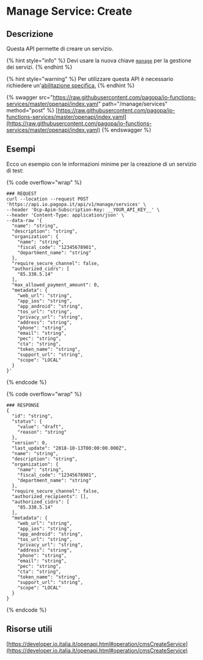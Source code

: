 # Manage Service: Create

## Descrizione

Questa API permette di creare un servizio.&#x20;

{% hint style="info" %}
Devi usare la nuova chiave [`manage`](../../funzionalita/pubblicare-un-servizio/chiave-manage.md) per la gestione dei servizi.&#x20;
{% endhint %}

{% hint style="warning" %}
Per utilizzare questa API è necessario richiedere un'[abilitazione specifica.](../../abilitazioni/gestione-dei-servizi.md)
{% endhint %}

{% swagger src="https://raw.githubusercontent.com/pagopa/io-functions-services/master/openapi/index.yaml" path="/manage/services" method="post" %}
[https://raw.githubusercontent.com/pagopa/io-functions-services/master/openapi/index.yaml](https://raw.githubusercontent.com/pagopa/io-functions-services/master/openapi/index.yaml)
{% endswagger %}

## Esempi

Ecco un esempio con le informazioni minime per la creazione di un servizio di test:

{% code overflow="wrap" %}
```shell
### REQUEST
curl --location --request POST 'https://api.io.pagopa.it/api/v1/manage/services' \
--header 'Ocp-Apim-Subscription-Key: __YOUR_API_KEY__' \
--header 'Content-Type: application/json' \
--data-raw '{
  "name": "string",
  "description": "string",
  "organization": {
    "name": "string",
    "fiscal_code": "12345678901",
    "department_name": "string"
  },
  "require_secure_channel": false,
  "authorized_cidrs": [
    "85.338.5.14"
  ],
  "max_allowed_payment_amount": 0,
  "metadata": {
    "web_url": "string",
    "app_ios": "string",
    "app_android": "string",
    "tos_url": "string",
    "privacy_url": "string",
    "address": "string",
    "phone": "string",
    "email": "string",
    "pec": "string",
    "cta": "string",
    "token_name": "string",
    "support_url": "string",
    "scope": "LOCAL"
  }
}'
```
{% endcode %}

{% code overflow="wrap" %}
```shell
### RESPONSE
{
  "id": "string",
  "status": {
    "value": "draft",
    "reason": "string"
  },
  "version": 0,
  "last_update": "2018-10-13T00:00:00.000Z",
  "name": "string",
  "description": "string",
  "organization": {
    "name": "string",
    "fiscal_code": "12345678901",
    "department_name": "string"
  },
  "require_secure_channel": false,
  "authorized_recipients": [],
  "authorized_cidrs": [
    "85.338.5.14"
  ],
  "metadata": {
    "web_url": "string",
    "app_ios": "string",
    "app_android": "string",
    "tos_url": "string",
    "privacy_url": "string",
    "address": "string",
    "phone": "string",
    "email": "string",
    "pec": "string",
    "cta": "string",
    "token_name": "string",
    "support_url": "string",
    "scope": "LOCAL"
  }
}
```
{% endcode %}

## Risorse utili

[https://developer.io.italia.it/openapi.html#operation/cmsCreateService](https://developer.io.italia.it/openapi.html#operation/cmsCreateService)
